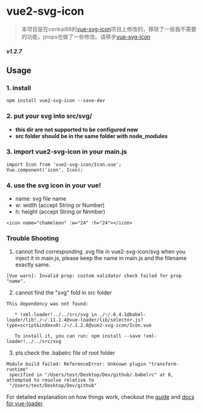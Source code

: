 # vue2-svg-icon  
> 本项目是在cenkai88的[vue-svg-icon](https://github.com/cenkai88/vue-svg-icon)项目上修改的，移除了一些我不需要的功能，props也做了一些修改。请移步[vue-svg-icon](https://github.com/cenkai88/vue-svg-icon)

##### v1.2.7


## Usage
### 1. install
```
npm install vue2-svg-icon --save-dev
```
### 2. put your svg into src/svg/
- **this dir are not supported to be configured now**  
- **src folder should be in the same folder with node_modules**

### 3. import vue2-svg-icon in your main.js
```
import Icon from 'vue2-svg-icon/Icon.vue';
Vue.component('icon', Icon);  
```
### 4. use the svg icon in your vue!
- name: svg file name
- w: width (accept String or Number)
- h: height (accept String or Nnmber)
```
<icon name="chameleon" :w="24" :h="24"></icon>
```

### Trouble Shooting
1. cannot find corresponding .svg file in vue2-svg-icon/svg when you inject it in main.js, please keep the name in main.js and the filename exactly same.
```
[Vue warn]: Invalid prop: custom validator check failed for prop "name". 
```
2. cannot find the "svg" fold in src folder
```
This dependency was not found:
   
   * !xml-loader!../../src/svg in ./~/.6.4.1@babel-loader/lib!./~/.11.1.4@vue-loader/lib/selector.js?type=script&index=0!./~/.1.2.8@vue2-svg-icon/Icon.vue
   
   To install it, you can run: npm install --save !xml-loader!../../src/svg
```
3. pls check the .babelrc file of root folder
```
Module build failed: ReferenceError: Unknown plugin "transform-runtime"
 specified in "/Users/test/Desktop/Dev/github/.babelrc" at 0, attempted to resolve relative to 
 "/Users/test/Desktop/Dev/github"
```

For detailed explanation on how things work, checkout the [guide](http://vuejs-templates.github.io/webpack/) and [docs for vue-loader](http://vuejs.github.io/vue-loader).
